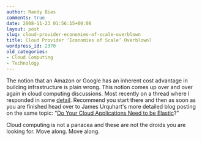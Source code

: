 ```yaml
---
author: Randy Bias
comments: true
date: 2008-11-23 01:56:15+00:00
layout: post
slug: cloud-provider-economies-of-scale-overblown
title: Cloud Provider ‘Economies of Scale’ Overblown?
wordpress_id: 2370
old_categories:
- Cloud Computing
- Technology
---
```


The notion that an Amazon or Google has an inherent cost advantage in building infrastructure is plain wrong.  This notion comes up over and over again in cloud computing discussions.  Most recently on a thread where I responded in some [detail](http://groups.google.ca/group/cloud-computing/browse_thread/thread/1eb745f527e2c8da/b3b0f11c5c4e3df7?lnk=gst&q=Are+economies+of+scale+a+red+herring%3F#b3b0f11c5c4e3df7).  Recommend you start there and then as soon as you are finished head over to James Urquhart's more detailed blog posting on the same topic: "[Do Your Cloud Applications Need to be Elastic](http://blog.jamesurquhart.com/2008/11/do-your-cloud-applications-need-to-be.html)?"

Cloud computing is not a panacea and these are not the droids you are looking for.  Move along.  Move along.
